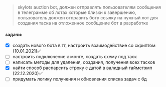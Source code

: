 >skylots auction  bot, должен отправлять пользователям сообщения в телеграмме об лотах которые близки к завершению, пользователь должен отправить боту ссылку на нужный лот для создания таска на отложенное сообщение
бот в разработке
#### задачи:
- [x] создать нового бота в тг, настроить взаимодействие со скриптом (10.01.2021)✅
- [ ] настроить подключение к монге, создать схему под таск
- [ ] написать методы для удаления, создания, получения всех тасков
- [x] найти способ распарсить строку с датой в валидный таймстэмп (22.12.2020)✅
- [ ] придумать логику получения и обновления списка задач с бд